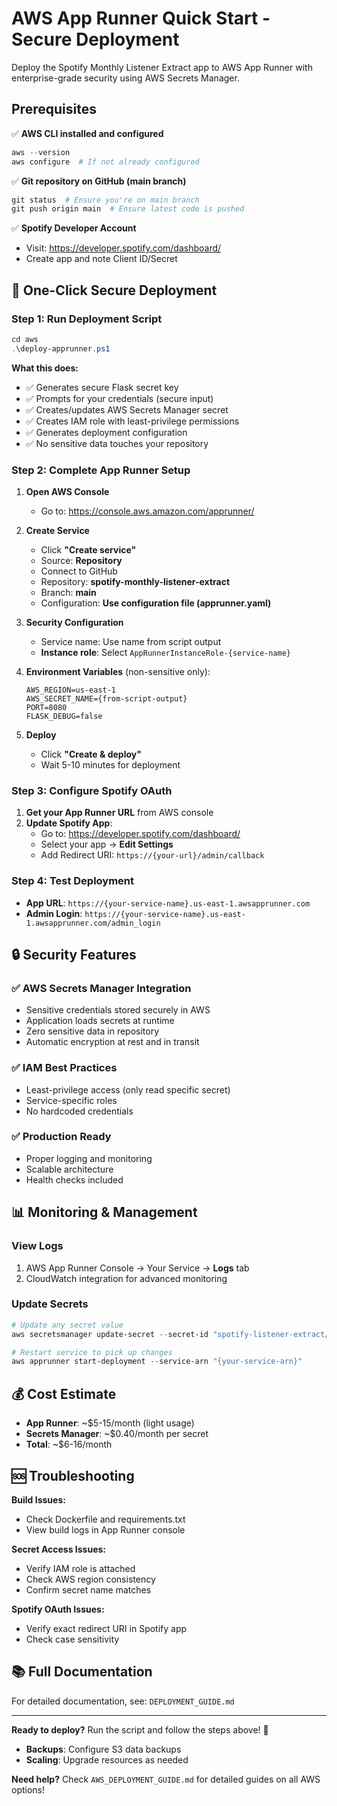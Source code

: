 # AWS App Runner Quick Start - Secure Deployment

Deploy the Spotify Monthly Listener Extract app to AWS App Runner with enterprise-grade security using AWS Secrets Manager.

## Prerequisites

✅ **AWS CLI installed and configured**
```powershell
aws --version
aws configure  # If not already configured
```

✅ **Git repository on GitHub (main branch)**
```powershell
git status  # Ensure you're on main branch
git push origin main  # Ensure latest code is pushed
```

✅ **Spotify Developer Account**
- Visit: https://developer.spotify.com/dashboard/
- Create app and note Client ID/Secret

## 🚀 One-Click Secure Deployment

### Step 1: Run Deployment Script
```powershell
cd aws
.\deploy-apprunner.ps1
```

**What this does:**
- ✅ Generates secure Flask secret key
- ✅ Prompts for your credentials (secure input)
- ✅ Creates/updates AWS Secrets Manager secret
- ✅ Creates IAM role with least-privilege permissions
- ✅ Generates deployment configuration
- ✅ No sensitive data touches your repository

### Step 2: Complete App Runner Setup

1. **Open AWS Console**
   - Go to: https://console.aws.amazon.com/apprunner/

2. **Create Service**
   - Click **"Create service"**
   - Source: **Repository**
   - Connect to GitHub
   - Repository: **spotify-monthly-listener-extract**
   - Branch: **main**
   - Configuration: **Use configuration file (apprunner.yaml)**

3. **Security Configuration**
   - Service name: Use name from script output
   - **Instance role**: Select `AppRunnerInstanceRole-{service-name}`
   
4. **Environment Variables** (non-sensitive only):
   ```
   AWS_REGION=us-east-1
   AWS_SECRET_NAME={from-script-output}
   PORT=8080
   FLASK_DEBUG=false
   ```

5. **Deploy**
   - Click **"Create & deploy"**
   - Wait 5-10 minutes for deployment

### Step 3: Configure Spotify OAuth

1. **Get your App Runner URL** from AWS console
2. **Update Spotify App**:
   - Go to: https://developer.spotify.com/dashboard/
   - Select your app → **Edit Settings**
   - Add Redirect URI: `https://{your-url}/admin/callback`

### Step 4: Test Deployment

- **App URL**: `https://{your-service-name}.us-east-1.awsapprunner.com`
- **Admin Login**: `https://{your-service-name}.us-east-1.awsapprunner.com/admin_login`

## 🔒 Security Features

### ✅ AWS Secrets Manager Integration
- Sensitive credentials stored securely in AWS
- Application loads secrets at runtime
- Zero sensitive data in repository
- Automatic encryption at rest and in transit

### ✅ IAM Best Practices
- Least-privilege access (only read specific secret)
- Service-specific roles
- No hardcoded credentials

### ✅ Production Ready
- Proper logging and monitoring
- Scalable architecture
- Health checks included

## 📊 Monitoring & Management

### View Logs
1. AWS App Runner Console → Your Service → **Logs** tab
2. CloudWatch integration for advanced monitoring

### Update Secrets
```powershell
# Update any secret value
aws secretsmanager update-secret --secret-id "spotify-listener-extract/{service-name}" --secret-string '{...}'

# Restart service to pick up changes
aws apprunner start-deployment --service-arn "{your-service-arn}"
```

## 💰 Cost Estimate

- **App Runner**: ~$5-15/month (light usage)
- **Secrets Manager**: ~$0.40/month per secret
- **Total**: ~$6-16/month

## 🆘 Troubleshooting

**Build Issues:**
- Check Dockerfile and requirements.txt
- View build logs in App Runner console

**Secret Access Issues:**
- Verify IAM role is attached
- Check AWS region consistency
- Confirm secret name matches

**Spotify OAuth Issues:**
- Verify exact redirect URI in Spotify app
- Check case sensitivity

## 📚 Full Documentation

For detailed documentation, see: `DEPLOYMENT_GUIDE.md`

---

**Ready to deploy?** Run the script and follow the steps above! 🚀
- **Backups**: Configure S3 data backups
- **Scaling**: Upgrade resources as needed

**Need help?** Check `AWS_DEPLOYMENT_GUIDE.md` for detailed guides on all AWS options!
